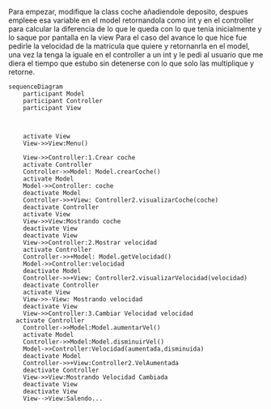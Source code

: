 Para empezar, modifique la class coche añadiendole deposito, despues empleee esa variable en el model retornandola como int y en el controller para calcular la diferencia de lo que le queda con lo que tenia inicialmente y lo saque por pantalla en la view
Para el caso del avance lo que hice fue pedirle la velocidad de la matricula que quiere y retornanrla en el model, una vez la tenga la iguale en el controller a un int y le pedi al usuario que me diera el tiempo que estubo sin detenerse con lo que solo las multiplique y retorne.






















```mermaid
sequenceDiagram 
    participant Model
    participant Controller
    participant View


    
    activate View
    View->>View:Menu()
    
    View->>Controller:1.Crear coche
    activate Controller
    Controller->>Model: Model.crearCoche()
    activate Model
    Model->>Controller: coche
    deactivate Model
    Controller->>+View: Controller2.visualizarCoche(coche)
    deactivate Controller
    activate View
    View->>View:Mostrando coche
    deactivate View
    deactivate View
    View->>Controller:2.Mostrar velocidad
    activate Controller
    Controller->>+Model: Model.getVelocidad()
    Model->>Controller:velocidad
    deactivate Model
    Controller->>+View: Controller2.visualizarVelocidad(velocidad)
    deactivate Controller
    activate View
    View->>-View: Mostrando velocidad
    deactivate View
    View->>Controller:3.Cambiar Velocidad velocidad
  activate Controller
    Controller->>Model:Model.aumentarVel()
    activate Model
    Controller->>Model:Model.disminuirVel()
    Model->>Controller:Velocidad(aumentada,disminuida)
    deactivate Model
    Controller->>+View:Controller2.VelAumentada
    deactivate Controller
    View->>View:Mostrando Velocidad Cambiada
    deactivate View
    deactivate View
    View-->View:Salendo...
    
    

```
